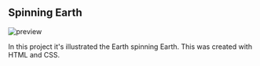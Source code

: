 ## Spinning Earth

![preview](https://github.com/Adelinanica/My-Projects/blob/main/Earth%20-%20CSS/preview.png)

In this project it's illustrated the Earth spinning Earth. This was created with HTML and CSS.
 
